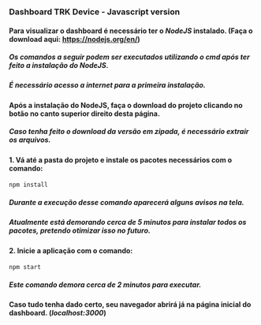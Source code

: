 ### Dashboard TRK Device - Javascript version

#### Para visualizar o dashboard é necessário ter o *NodeJS* instalado. (Faça o download aqui: https://nodejs.org/en/)
##### Os comandos a seguir podem ser executados utilizando o *cmd* após ter feito a instalação do NodeJS.
##### É necessário acesso a internet para a primeira instalação.

#### Após a instalação do NodeJS, faça o download do projeto clicando no botão no canto superior direito desta página.
##### Caso tenha feito o download da versão em zipada, é necessário extrair os arquivos.
#### 1. Vá até a pasta do projeto e instale os pacotes necessários com o comando:  
```npm install```
##### Durante a execução desse comando aparecerá alguns avisos na tela.
##### Atualmente está demorando cerca de 5 minutos para instalar todos os pacotes, pretendo otimizar isso no futuro.

#### 2. Inicie a aplicação com o comando:
```npm start```
##### Este comando demora cerca de 2 minutos para executar.

#### Caso tudo tenha dado certo, seu navegador abrirá já na página inicial do dashboard. (*localhost:3000*)
